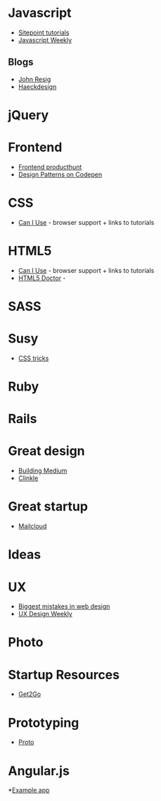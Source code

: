 # Javascript
* [Sitepoint tutorials](http://sitepoint.com)
* [Javascript Weekly](http://javascriptweekly.com/)

## Blogs

* [John Resig](http://ejohn.org/)
* [Haeckdesign](http://haeckdesign.com/)

# jQuery

# Frontend

* [Frontend producthunt](http://www.frontends.org/)
* [Design Patterns on Codepen](http://codepen.io/patterns/)

# CSS

* [Can I Use](http://caniuse.com/) - browser support + links to tutorials


# HTML5
* [Can I Use](http://caniuse.com/) - browser support + links to tutorials
* [HTML5 Doctor](http://html5doctor.com) - 


# SASS

# Susy
* [CSS tricks](http://css-tricks.com/build-web-layouts-easily-susy/)

# Ruby 

# Rails

# Great design
* [Building Medium](http://www.teehanlax.com/story/medium/)
* [Clinkle](https://www.clinkle.com/)

# Great startup
* [Mailcloud](https://www.mailcloud.com)

# Ideas

# UX
* [Biggest mistakes in web design](http://www.webpagesthatsuck.com/biggest-mistakes-in-web-design-1995-2015.html)
* [UX Design Weekly](http://uxdesignweekly.com/)
# Photo

# Startup Resources

* [Get2Go](http://get2growth.com/startup-resources/)

# Prototyping

* [Proto](http://proto.io/)

# Angular.js

*[Example app](http://www.codeproject.com/Articles/637430/Angular-js-example-application#Modules)



